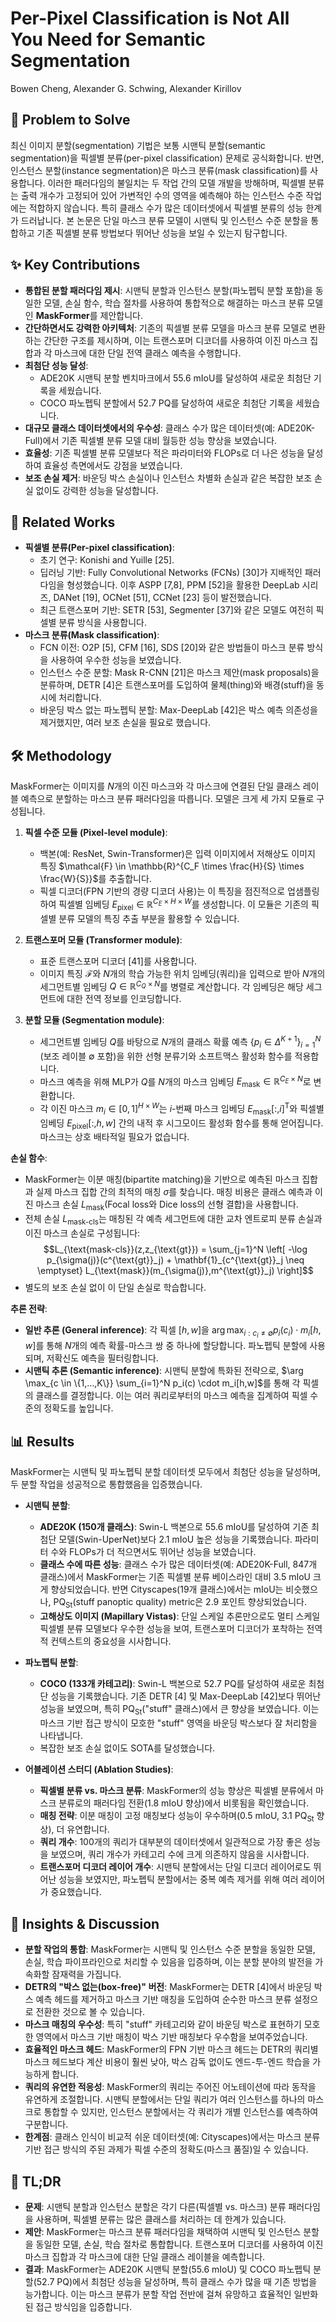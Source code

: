 # Per-Pixel Classification is Not All You Need for Semantic Segmentation

Bowen Cheng, Alexander G. Schwing, Alexander Kirillov

## 🧩 Problem to Solve

최신 이미지 분할(segmentation) 기법은 보통 시맨틱 분할(semantic segmentation)을 픽셀별 분류(per-pixel classification) 문제로 공식화합니다. 반면, 인스턴스 분할(instance segmentation)은 마스크 분류(mask classification)를 사용합니다. 이러한 패러다임의 불일치는 두 작업 간의 모델 개발을 방해하며, 픽셀별 분류는 출력 개수가 고정되어 있어 가변적인 수의 영역을 예측해야 하는 인스턴스 수준 작업에는 적합하지 않습니다. 특히 클래스 수가 많은 데이터셋에서 픽셀별 분류의 성능 한계가 드러납니다. 본 논문은 단일 마스크 분류 모델이 시맨틱 및 인스턴스 수준 분할을 통합하고 기존 픽셀별 분류 방법보다 뛰어난 성능을 보일 수 있는지 탐구합니다.

## ✨ Key Contributions

* **통합된 분할 패러다임 제시**: 시맨틱 분할과 인스턴스 분할(파노펩틱 분할 포함)을 동일한 모델, 손실 함수, 학습 절차를 사용하여 통합적으로 해결하는 마스크 분류 모델인 **MaskFormer**를 제안합니다.
* **간단하면서도 강력한 아키텍처**: 기존의 픽셀별 분류 모델을 마스크 분류 모델로 변환하는 간단한 구조를 제시하며, 이는 트랜스포머 디코더를 사용하여 이진 마스크 집합과 각 마스크에 대한 단일 전역 클래스 예측을 수행합니다.
* **최첨단 성능 달성**:
  * ADE20K 시맨틱 분할 벤치마크에서 55.6 mIoU를 달성하여 새로운 최첨단 기록을 세웠습니다.
  * COCO 파노펩틱 분할에서 52.7 PQ를 달성하여 새로운 최첨단 기록을 세웠습니다.
* **대규모 클래스 데이터셋에서의 우수성**: 클래스 수가 많은 데이터셋(예: ADE20K-Full)에서 기존 픽셀별 분류 모델 대비 월등한 성능 향상을 보였습니다.
* **효율성**: 기존 픽셀별 분류 모델보다 적은 파라미터와 FLOPs로 더 나은 성능을 달성하여 효율성 측면에서도 강점을 보였습니다.
* **보조 손실 제거**: 바운딩 박스 손실이나 인스턴스 차별화 손실과 같은 복잡한 보조 손실 없이도 강력한 성능을 달성합니다.

## 📎 Related Works

* **픽셀별 분류(Per-pixel classification)**:
  * 초기 연구: Konishi and Yuille [25].
  * 딥러닝 기반: Fully Convolutional Networks (FCNs) [30]가 지배적인 패러다임을 형성했습니다. 이후 ASPP [7,8], PPM [52]을 활용한 DeepLab 시리즈, DANet [19], OCNet [51], CCNet [23] 등이 발전했습니다.
  * 최근 트랜스포머 기반: SETR [53], Segmenter [37]와 같은 모델도 여전히 픽셀별 분류 방식을 사용합니다.
* **마스크 분류(Mask classification)**:
  * FCN 이전: O2P [5], CFM [16], SDS [20]와 같은 방법들이 마스크 분류 방식을 사용하여 우수한 성능을 보였습니다.
  * 인스턴스 수준 분할: Mask R-CNN [21]은 마스크 제안(mask proposals)을 분류하며, DETR [4]은 트랜스포머를 도입하여 물체(thing)와 배경(stuff)을 동시에 처리합니다.
  * 바운딩 박스 없는 파노펩틱 분할: Max-DeepLab [42]은 박스 예측 의존성을 제거했지만, 여러 보조 손실을 필요로 했습니다.

## 🛠️ Methodology

MaskFormer는 이미지를 $N$개의 이진 마스크와 각 마스크에 연결된 단일 클래스 레이블 예측으로 분할하는 마스크 분류 패러다임을 따릅니다. 모델은 크게 세 가지 모듈로 구성됩니다.

1. **픽셀 수준 모듈 (Pixel-level module)**:
    * 백본(예: ResNet, Swin-Transformer)은 입력 이미지에서 저해상도 이미지 특징 $\mathcal{F} \in \mathbb{R}^{C_F \times \frac{H}{S} \times \frac{W}{S}}$를 추출합니다.
    * 픽셀 디코더(FPN 기반의 경량 디코더 사용)는 이 특징을 점진적으로 업샘플링하여 픽셀별 임베딩 $E_{\text{pixel}} \in \mathbb{R}^{C_E \times H \times W}$를 생성합니다. 이 모듈은 기존의 픽셀별 분류 모델의 특징 추출 부분을 활용할 수 있습니다.

2. **트랜스포머 모듈 (Transformer module)**:
    * 표준 트랜스포머 디코더 [41]를 사용합니다.
    * 이미지 특징 $\mathcal{F}$와 $N$개의 학습 가능한 위치 임베딩(쿼리)을 입력으로 받아 $N$개의 세그먼트별 임베딩 $Q \in \mathbb{R}^{C_Q \times N}$를 병렬로 계산합니다. 각 임베딩은 해당 세그먼트에 대한 전역 정보를 인코딩합니다.

3. **분할 모듈 (Segmentation module)**:
    * 세그먼트별 임베딩 $Q$를 바탕으로 $N$개의 클래스 확률 예측 $\{p_i \in \Delta^{K+1}\}_{i=1}^N$ (보조 레이블 $\emptyset$ 포함)을 위한 선형 분류기와 소프트맥스 활성화 함수를 적용합니다.
    * 마스크 예측을 위해 MLP가 $Q$를 $N$개의 마스크 임베딩 $E_{\text{mask}} \in \mathbb{R}^{C_E \times N}$로 변환합니다.
    * 각 이진 마스크 $m_i \in [0,1]^{H \times W}$는 $i$-번째 마스크 임베딩 $E_{\text{mask}}[:,i]^{\mathsf{T}}$와 픽셀별 임베딩 $E_{\text{pixel}}[:,h,w]$ 간의 내적 후 시그모이드 활성화 함수를 통해 얻어집니다. 마스크는 상호 배타적일 필요가 없습니다.

**손실 함수**:

* MaskFormer는 이분 매칭(bipartite matching)을 기반으로 예측된 마스크 집합과 실제 마스크 집합 간의 최적의 매칭 $\sigma$를 찾습니다. 매칭 비용은 클래스 예측과 이진 마스크 손실 $L_{\text{mask}}$(Focal loss와 Dice loss의 선형 결합)을 사용합니다.
* 전체 손실 $L_{\text{mask-cls}}$는 매칭된 각 예측 세그먼트에 대한 교차 엔트로피 분류 손실과 이진 마스크 손실로 구성됩니다:
    $$L_{\text{mask-cls}}(z,z_{\text{gt}}) = \sum_{j=1}^N \left[ -\log p_{\sigma(j)}(c^{\text{gt}}_j) + \mathbf{1}_{c^{\text{gt}}_j \neq \emptyset} L_{\text{mask}}(m_{\sigma(j)},m^{\text{gt}}_j) \right]$$
* 별도의 보조 손실 없이 이 단일 손실로 학습합니다.

**추론 전략**:

* **일반 추론 (General inference)**: 각 픽셀 $[h,w]$을 $\arg \max_{i:c_i \neq \emptyset} p_i(c_i) \cdot m_i[h,w]$를 통해 $N$개의 예측 확률-마스크 쌍 중 하나에 할당합니다. 파노펩틱 분할에 사용되며, 저확신도 예측을 필터링합니다.
* **시맨틱 추론 (Semantic inference)**: 시맨틱 분할에 특화된 전략으로, $\arg \max_{c \in \{1,...,K\}} \sum_{i=1}^N p_i(c) \cdot m_i[h,w]$를 통해 각 픽셀의 클래스를 결정합니다. 이는 여러 쿼리로부터의 마스크 예측을 집계하여 픽셀 수준의 정확도를 높입니다.

## 📊 Results

MaskFormer는 시맨틱 및 파노펩틱 분할 데이터셋 모두에서 최첨단 성능을 달성하며, 두 분할 작업을 성공적으로 통합했음을 입증했습니다.

* **시맨틱 분할**:
  * **ADE20K (150개 클래스)**: Swin-L 백본으로 55.6 mIoU를 달성하여 기존 최첨단 모델(Swin-UperNet)보다 2.1 mIoU 높은 성능을 기록했습니다. 파라미터 수와 FLOPs가 더 적으면서도 뛰어난 성능을 보였습니다.
  * **클래스 수에 따른 성능**: 클래스 수가 많은 데이터셋(예: ADE20K-Full, 847개 클래스)에서 MaskFormer는 기존 픽셀별 분류 베이스라인 대비 3.5 mIoU 크게 향상되었습니다. 반면 Cityscapes(19개 클래스)에서는 mIoU는 비슷했으나, PQ$_{\text{St}}$(stuff panoptic quality) metric은 2.9 포인트 향상되었습니다.
  * **고해상도 이미지 (Mapillary Vistas)**: 단일 스케일 추론만으로도 멀티 스케일 픽셀별 분류 모델보다 우수한 성능을 보여, 트랜스포머 디코더가 포착하는 전역적 컨텍스트의 중요성을 시사합니다.
* **파노펩틱 분할**:
  * **COCO (133개 카테고리)**: Swin-L 백본으로 52.7 PQ를 달성하여 새로운 최첨단 성능을 기록했습니다. 기존 DETR [4] 및 Max-DeepLab [42]보다 뛰어난 성능을 보였으며, 특히 PQ$_{\text{St}}$("stuff" 클래스)에서 큰 향상을 보였습니다. 이는 마스크 기반 접근 방식이 모호한 "stuff" 영역을 바운딩 박스보다 잘 처리함을 나타냅니다.
  * 복잡한 보조 손실 없이도 SOTA를 달성했습니다.

* **어블레이션 스터디 (Ablation Studies)**:
  * **픽셀별 분류 vs. 마스크 분류**: MaskFormer의 성능 향상은 픽셀별 분류에서 마스크 분류로의 패러다임 전환(1.8 mIoU 향상)에서 비롯됨을 확인했습니다.
  * **매칭 전략**: 이분 매칭이 고정 매칭보다 성능이 우수하며(0.5 mIoU, 3.1 PQ$_{\text{St}}$ 향상), 더 유연합니다.
  * **쿼리 개수**: 100개의 쿼리가 대부분의 데이터셋에서 일관적으로 가장 좋은 성능을 보였으며, 쿼리 개수가 카테고리 수에 크게 의존하지 않음을 시사합니다.
  * **트랜스포머 디코더 레이어 개수**: 시맨틱 분할에서는 단일 디코더 레이어로도 뛰어난 성능을 보였지만, 파노펩틱 분할에서는 중복 예측 제거를 위해 여러 레이어가 중요했습니다.

## 🧠 Insights & Discussion

* **분할 작업의 통합**: MaskFormer는 시맨틱 및 인스턴스 수준 분할을 동일한 모델, 손실, 학습 파이프라인으로 처리할 수 있음을 입증하며, 이는 분할 분야의 발전을 가속화할 잠재력을 가집니다.
* **DETR의 "박스 없는(box-free)" 버전**: MaskFormer는 DETR [4]에서 바운딩 박스 예측 헤드를 제거하고 마스크 기반 매칭을 도입하여 순수한 마스크 분류 설정으로 전환한 것으로 볼 수 있습니다.
* **마스크 매칭의 우수성**: 특히 "stuff" 카테고리와 같이 바운딩 박스로 표현하기 모호한 영역에서 마스크 기반 매칭이 박스 기반 매칭보다 우수함을 보여주었습니다.
* **효율적인 마스크 헤드**: MaskFormer의 FPN 기반 마스크 헤드는 DETR의 쿼리별 마스크 헤드보다 계산 비용이 훨씬 낮아, 박스 감독 없이도 엔드-투-엔드 학습을 가능하게 합니다.
* **쿼리의 유연한 적응성**: MaskFormer의 쿼리는 주어진 어노테이션에 따라 동작을 유연하게 조절합니다. 시맨틱 분할에서는 단일 쿼리가 여러 인스턴스를 하나의 마스크로 통합할 수 있지만, 인스턴스 분할에서는 각 쿼리가 개별 인스턴스를 예측하여 구분합니다.
* **한계점**: 클래스 인식이 비교적 쉬운 데이터셋(예: Cityscapes)에서는 마스크 분류 기반 접근 방식의 주된 과제가 픽셀 수준의 정확도(마스크 품질)일 수 있습니다.

## 📌 TL;DR

* **문제**: 시맨틱 분할과 인스턴스 분할은 각기 다른(픽셀별 vs. 마스크) 분류 패러다임을 사용하며, 픽셀별 분류는 많은 클래스를 처리하는 데 한계가 있습니다.
* **제안**: MaskFormer는 마스크 분류 패러다임을 채택하여 시맨틱 및 인스턴스 분할을 동일한 모델, 손실, 학습 절차로 통합합니다. 트랜스포머 디코더를 사용하여 이진 마스크 집합과 각 마스크에 대한 단일 클래스 레이블을 예측합니다.
* **결과**: MaskFormer는 ADE20K 시맨틱 분할(55.6 mIoU) 및 COCO 파노펩틱 분할(52.7 PQ)에서 최첨단 성능을 달성하며, 특히 클래스 수가 많을 때 기존 방법을 능가합니다. 이는 마스크 분류가 분할 작업 전반에 걸쳐 유망하고 효율적인 일반화된 접근 방식임을 입증합니다.
